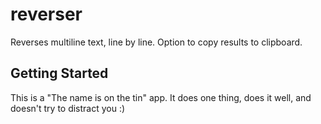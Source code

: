 # reverser

Reverses multiline text, line by line. Option to copy results to clipboard.

## Getting Started

This is a "The name is on the tin" app. It does one thing, does it well, and doesn't try to distract you :)
